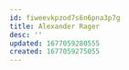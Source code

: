 ```yaml
---
id: fiweevkpzod7s6n6pna3p7g
title: Alexander Rager
desc: ''
updated: 1677059280555
created: 1677059275055
---
```

